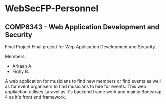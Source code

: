 # WebSecFP-Personnel

## COMP6343 - Web Application Development and Security

Final Project
Final project for Wep Application Development and Security.

Members:
* Arkaan A.
* Fiqhy B.

A web application for musicians to find new members or find events as well as for event organisers to find musicians to hire for events.  This web appliaction utilises Laravel as it's backend frame work and mainly Bootstrap 4 as it's front end framework. 

